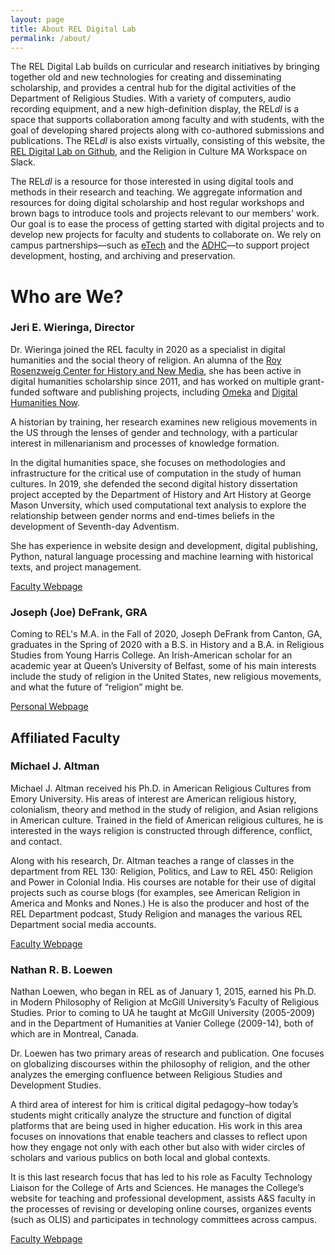 ```yaml
---
layout: page
title: About REL Digital Lab
permalink: /about/
---
```


The REL Digital Lab builds on curricular and research initiatives by bringing together old and new technologies for creating and disseminating scholarship, and provides a central hub for the digital activities of the Department of Religious Studies. With a variety of computers, audio recording equipment, and a new high-definition display, the REL*dl* is a space that supports collaboration among faculty and with students, with the goal of developing shared projects along with co-authored submissions and publications. The REL*dl* is also exists virtually, consisting of this website, the [REL Digital Lab on Github](https://github.com/RELDigitalLab), and the Religion in Culture MA Workspace on Slack. 

The REL*dl* is a resource for those interested in using digital tools and methods in their research and teaching. We aggregate information and resources for doing digital scholarship and host regular workshops and brown bags to introduce tools and projects relevant to our members' work. Our goal is to ease the process of getting started with digital projects and to develop new projects for faculty and students to collaborate on. We rely on campus partnerships&mdash;such as [eTech](https://etech.as.ua.edu/) and the [ADHC](https://adhc.lib.ua.edu/)&mdash;to support project development, hosting, and archiving and preservation.

# Who are We?

### Jeri E. Wieringa, Director 

Dr. Wieringa joined the REL faculty in 2020 as a specialist in digital humanities and the social theory of religion. An alumna of the [Roy Rosenzweig Center for History and New Media](https://rrchnm.org/), she has been active in digital humanities scholarship since 2011, and has worked on multiple grant-funded software and publishing projects, including [Omeka](https://omeka.org/di) and [Digital Humanities Now](https://digitalhumanitiesnow.org/). 

A historian by training, her research examines new religious movements in the US through the lenses of gender and technology, with a particular interest in millenarianism and processes of knowledge formation. 

In the digital humanities space, she focuses on methodologies and infrastructure for the critical use of computation in the study of human cultures. In 2019, she defended the second digital history dissertation project accepted by the Department of History and Art History at George Mason Unversity, which used computational text analysis to explore the relationship between gender norms and end-times beliefs in the development of Seventh-day Adventism. 

She has experience in website design and development, digital publishing, Python, natural language processing and machine learning with historical texts, and project management. 

[Faculty Webpage](https://religion.ua.edu/people/jeri-wieringa/)

### Joseph (Joe) DeFrank, GRA

Coming to REL's M.A. in the Fall of 2020, Joseph DeFrank from Canton, GA, graduates in the Spring of 2020 with a B.S. in History and a B.A. in Religious Studies from Young Harris College. An Irish-American scholar for an academic year at Queen’s University of Belfast, some of his main interests include the study of religion in the United States, new religious movements, and what the future of “religion” might be.

[Personal Webpage](https://spark.adobe.com/page/ySfSoE6HrNplm/)


## Affiliated Faculty

### Michael J. Altman

Michael J. Altman received his Ph.D. in American Religious Cultures from Emory University. His areas of interest are American religious history, colonialism, theory and method in the study of religion, and Asian religions in American culture. Trained in the field of American religious cultures, he is interested in the ways religion is constructed through difference, conflict, and contact.

Along with his research, Dr. Altman teaches a range of classes in the department from REL 130: Religion, Politics, and Law to REL 450: Religion and Power in Colonial India.  His courses are notable for their use of digital projects such as course blogs (for examples, see American Religion in America and Monks and Nones.) He is also the producer and host of the REL Department podcast, Study Religion and manages the various REL Department social media accounts.

[Faculty Webpage](https://religion.ua.edu/people/michael-j-altman/)

### Nathan R. B. Loewen

Nathan Loewen, who began in REL as of January 1, 2015, earned his Ph.D. in Modern Philosophy of Religion at McGill University’s Faculty of Religious Studies. Prior to coming to UA he taught at McGill University (2005-2009) and in the Department of Humanities at Vanier College (2009-14), both of which are in Montreal, Canada.

Dr. Loewen has two primary areas of research and publication. One focuses on globalizing discourses within the philosophy of religion, and the other analyzes the emerging confluence between Religious Studies and Development Studies.

A third area of interest for him is critical digital pedagogy–how today’s students might critically analyze the structure and function of digital platforms that are being used in higher education. His work in this area focuses on innovations that enable teachers and classes to reflect upon how they engage not only with each other but also with wider circles of scholars and various publics on both local and global contexts.

It is this last research focus that has led to his role as Faculty Technology Liaison for the College of Arts and Sciences. He manages the College’s website for teaching and professional development, assists A&S faculty in the processes of revising or developing online courses, organizes events (such as OLIS) and participates in technology committees across campus.

[Faculty Webpage](https://religion.ua.edu/people/nathan-r-b-loewen/)